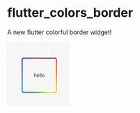 # flutter_colors_border

A new flutter colorful border widget!

![Image text](https://github.com/andfaraway/flutter_colors_border/blob/master/example.gif)



